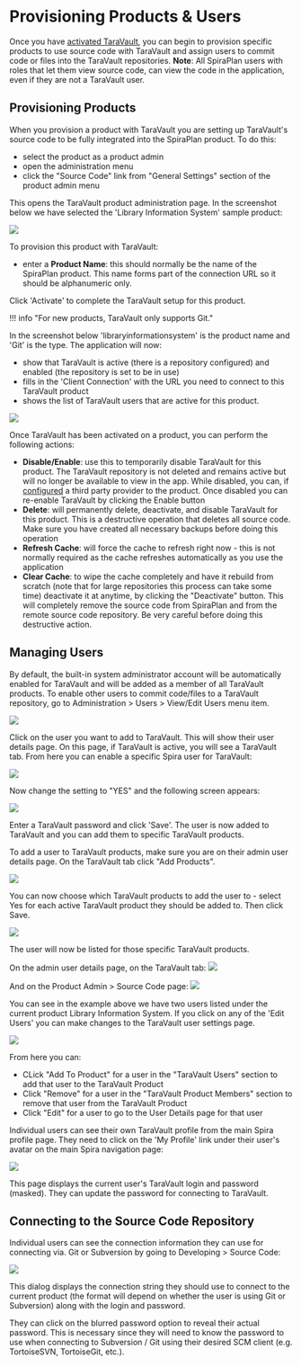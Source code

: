 # Provisioning Products & Users
Once you have [activated TaraVault](Activating-TaraVault.md), you can begin to provision specific products to use source code with TaraVault and assign users to commit code or files into the TaraVault repositories. **Note**: All SpiraPlan users with roles that let them view source code, can view the code in the application, even if they are not a TaraVault user.


## Provisioning Products

When you provision a product with TaraVault you are setting up TaraVault's source code to be fully integrated into the SpiraPlan product. To do this: 

- select the product as a product admin
- open the administration menu
- click the "Source Code" link from "General Settings" section of the product admin menu

This opens the TaraVault product administration page. In the screenshot below we have selected the 'Library Information System' sample product:

![](img/Provisioning_Projects_&_Users_6.png)

To provision this product with TaraVault:

- enter a **Product Name**: this should normally be the name of the SpiraPlan product. This name forms part of the connection URL so it should be alphanumeric only.

Click 'Activate' to complete the TaraVault setup for this product. 

!!! info "For new products, TaraVault only supports Git."

In the screenshot below 'libraryinformationsystem' is the product name and 'Git' is the type. The application will now:

- show that TaraVault is active (there is a repository configured) and enabled (the repository is set to be in use)
- fills in the 'Client Connection' with the URL you need to connect to this TaraVault product
- shows the list of TaraVault users that are active for this product.

![](img/Provisioning_Projects_&_Users_7.png)

Once TaraVault has been activated on a product, you can perform the following actions:

- **Disable/Enable**: use this to temporarily disable TaraVault for this product. The TaraVault repository is not deleted and remains active but will no longer be available to view in the app. While disabled, you can, if [configured](../Spira-Administration-Guide/System.md/#taravault-for-source-code) a third party provider to the product. Once disabled you can re-enable TaraVault by clicking the Enable button
- **Delete**: will permanently delete, deactivate, and disable TaraVault for this product. This is a destructive operation that deletes all source code. Make sure you have created all necessary backups before doing this operation
- **Refresh Cache**: will force the cache to refresh right now - this is not normally required as the cache refreshes automatically as you use the application
- **Clear Cache**: to wipe the cache completely and have it rebuild from scratch (note that for large repositories this process can take some time)
deactivate it at anytime, by clicking the "Deactivate" button. This will completely remove the source code from SpiraPlan and from the remote source code repository. Be very careful before doing this destructive action.


## Managing Users

By default, the built-in system administrator account will be automatically enabled for TaraVault and will be added as a member of all TaraVault products. To enable other users to commit code/files to a TaraVault repository, go to Administration > Users > View/Edit Users menu item.

![](img/Provisioning_Projects_&_Users_8.png)

Click on the user you want to add to TaraVault. This will show their user details page. On this page, if TaraVault is active, you will see a TaraVault tab. From here you can enable a specific Spira user for TaraVault:

![](img/Provisioning_Projects_&_Users_9.png)

Now change the setting to "YES" and the following screen appears:

![](img/Provisioning_Projects_&_Users_10.png)

Enter a TaraVault password and click 'Save'. The user is now added to TaraVault and you can add them to specific TaraVault products.

To add a user to TaraVault products, make sure you are on their admin user details page. On the TaraVault tab click "Add Products".

![](img/Provisioning_Projects_&_Users_11.png)

You can now choose which TaraVault products to add the user to - select Yes for each active TaraVault product they should be added to. Then click Save.

![](img/Provisioning_Projects_&_Users_12.png)

The user will now be listed for those specific TaraVault products.

On the admin user details page, on the TaraVault tab:
![](img/Provisioning_Projects_&_Users_13.png)

And on the Product Admin > Source Code page:
![](img/Provisioning_Projects_&_Users_14.png)

You can see in the example above we have two users listed under the current product Library Information System. If you click on any of the 'Edit Users' you can make changes to the TaraVault user settings page.

![](img/Provisioning_Projects_&_Users_15.png)

From here you can:

- CLick "Add To Product" for a user in the "TaraVault Users" section to add that user to the TaraVault Product
- Click "Remove" for a user in the "TaraVault Product Members" section to remove that user from the TaraVault Product
- Click "Edit" for a user to go to the User Details page for that user 

Individual users can see their own TaraVault profile from the main Spira profile page. They need to click on the 'My Profile' link under their user's avatar on the main Spira navigation page:

![](img/Provisioning_Projects_&_Users_17.png)

This page displays the current user's TaraVault login and password (masked). They can update the password for connecting to TaraVault.


## Connecting to the Source Code Repository

Individual users can see the connection information they can use for connecting via. Git or Subversion by going to Developing > Source Code:

![](img/Provisioning_Projects_&_Users_18.png)

This dialog displays the connection string they should use to connect to the current product (the format will depend on whether the user is using Git or Subversion) along with the login and password.

They can click on the blurred password option to reveal their actual password. This is necessary since they will need to know the password to use when connecting to Subversion / Git using their desired SCM client (e.g. TortoiseSVN, TortoiseGit, etc.).

